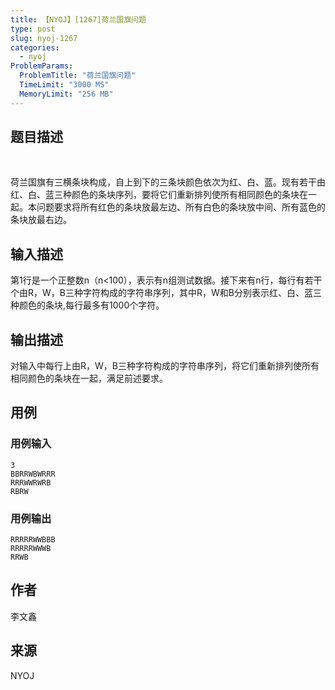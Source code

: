 ```yaml
---
title: 【NYOJ】[1267]荷兰国旗问题
type: post
slug: nyoj-1267
categories:
  - nyoj
ProblemParams:
  ProblemTitle: "荷兰国旗问题"
  TimeLimit: "3000 MS"
  MemoryLimit: "256 MB"
---
```


## 题目描述

 

荷兰国旗有三横条块构成，自上到下的三条块颜色依次为红、白、蓝。现有若干由红、白、蓝三种颜色的条块序列，要将它们重新排列使所有相同颜色的条块在一起。本问题要求将所有红色的条块放最左边、所有白色的条块放中间、所有蓝色的条块放最右边。

## 输入描述

第1行是一个正整数n（n<100），表示有n组测试数据。接下来有n行，每行有若干个由R，W，B三种字符构成的字符串序列，其中R，W和B分别表示红、白、蓝三种颜色的条块,每行最多有1000个字符。

## 输出描述

对输入中每行上由R，W，B三种字符构成的字符串序列，将它们重新排列使所有相同颜色的条块在一起，满足前述要求。

## 用例

### 用例输入

```
3
BBRRWBWRRR
RRRWWRWRB
RBRW 

```  

### 用例输出

```
RRRRRWWBBB
RRRRRWWWB
RRWB 
```

## 作者

李文鑫

## 来源

NYOJ
